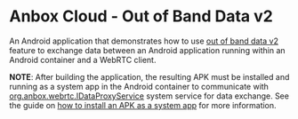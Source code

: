 # Anbox Cloud - Out of Band Data v2

An Android application that demonstrates how to use [out of band data v2](https://documentation.ubuntu.com/anbox-cloud/en/latest/howto/stream/exchange-oob-data/#version-2) feature to exchange data between an Android application running within an Android container and a WebRTC client.

**NOTE**: After building the application, the resulting APK must be installed and running as a system app in the Android container to communicate with [org.anbox.webrtc.IDataProxyService](https://documentation.ubuntu.com/anbox-cloud/en/latest/howto/stream/exchange-oob-data/#anbox-webrtc-data-proxy) system service for data exchange. See the guide on [how to install an APK as a system app](https://documentation.ubuntu.com/anbox-cloud/en/latest/howto/port/install-apk-system-app) for more information.

